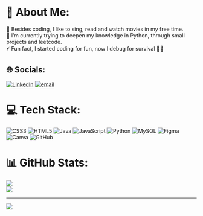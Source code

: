 # 💫 About Me:
🌷 Besides coding, I like to sing, read and watch movies in my free time. <br>🌱 I’m currently trying to deepen my knowledge in Python, through small projects and leetcode.<br>⚡ Fun fact, I started coding for fun, now I debug for survival 💯🔥 


## 🌐 Socials:
[![LinkedIn](https://img.shields.io/badge/LinkedIn-%230077B5.svg?logo=linkedin&logoColor=white)](https://linkedin.com/in/tiffany-soa-andriamiharimanana) [![email](https://img.shields.io/badge/Email-D14836?logo=gmail&logoColor=white)](mailto:atiff.soa@gmail.com) 

# 💻 Tech Stack:
![CSS3](https://img.shields.io/badge/css3-%231572B6.svg?style=for-the-badge&logo=css3&logoColor=white) ![HTML5](https://img.shields.io/badge/html5-%23E34F26.svg?style=for-the-badge&logo=html5&logoColor=white) ![Java](https://img.shields.io/badge/java-%23ED8B00.svg?style=for-the-badge&logo=openjdk&logoColor=white) ![JavaScript](https://img.shields.io/badge/javascript-%23323330.svg?style=for-the-badge&logo=javascript&logoColor=%23F7DF1E) ![Python](https://img.shields.io/badge/python-3670A0?style=for-the-badge&logo=python&logoColor=ffdd54) ![MySQL](https://img.shields.io/badge/mysql-4479A1.svg?style=for-the-badge&logo=mysql&logoColor=white) ![Figma](https://img.shields.io/badge/figma-%23F24E1E.svg?style=for-the-badge&logo=figma&logoColor=white) ![Canva](https://img.shields.io/badge/Canva-%2300C4CC.svg?style=for-the-badge&logo=Canva&logoColor=white) ![GitHub](https://img.shields.io/badge/github-%23121011.svg?style=for-the-badge&logo=github&logoColor=white)
# 📊 GitHub Stats:
![](https://github-readme-stats.vercel.app/api?username=tiffsoa&theme=dark&hide_border=false&include_all_commits=false&count_private=false)<br/>
![](https://nirzak-streak-stats.vercel.app/?user=tiffsoa&theme=dark&hide_border=false)<br/>

---
[![](https://visitcount.itsvg.in/api?id=tiffsoa&icon=2&color=6)](https://visitcount.itsvg.in)

<!-- Proudly created with GPRM ( https://gprm.itsvg.in ) -->
